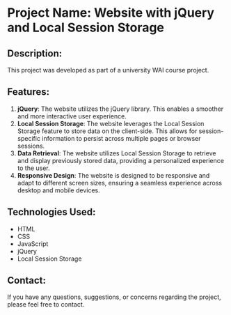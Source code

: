 # Project Name: Website with jQuery and Local Session Storage

## Description:
This project was developed as part of a university WAI course project.

## Features:
1. **jQuery**: The website utilizes the jQuery library. This enables a smoother and more interactive user experience.
2. **Local Session Storage**: The website leverages the Local Session Storage feature to store data on the client-side. This allows for session-specific information to persist across multiple pages or browser sessions.
3. **Data Retrieval**: The website utilizes Local Session Storage to retrieve and display previously stored data, providing a personalized experience to the user.
4. **Responsive Design**: The website is designed to be responsive and adapt to different screen sizes, ensuring a seamless experience across desktop and mobile devices.

## Technologies Used:
- HTML
- CSS
- JavaScript
- jQuery
- Local Session Storage


## Contact:
If you have any questions, suggestions, or concerns regarding the project, please feel free to contact.
